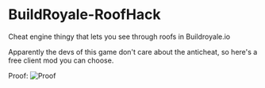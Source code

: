 # BuildRoyale-RoofHack
Cheat engine thingy that lets you see through roofs in Buildroyale.io 

Apparently the devs of this game don't care about the anticheat, so here's a free client mod you can choose. 

Proof: ![Proof](https://imgur.com/NlzlYFL)

